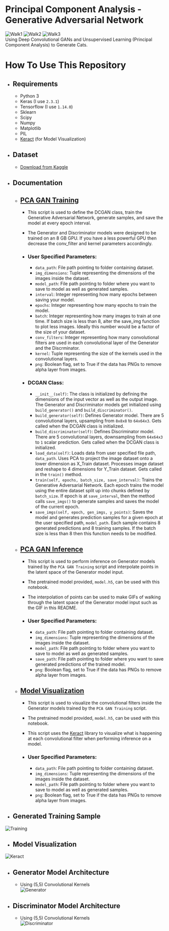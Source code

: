 # Principal Component Analysis - Generative Adversarial Network
![Walk1](https://s8.gifyu.com/images/walk1.gif)
![Walk2](https://s8.gifyu.com/images/walk2.gif)
![Walk3](https://s8.gifyu.com/images/walk3.gif)
</br>
Using Deep Convolutional GANs and Unsupervised Learning (Principal Component Analysis) to Generate Cats.

# How To Use This Repository
* ## Requirements
  * Python 3
  * Keras (I use ```2.3.1```)
  * Tensorflow (I use ```1.14.0```)
  * Sklearn
  * Scipy
  * Numpy
  * Matplotlib
  * PIL
  * [Keract](https://github.com/philipperemy/keract) (for Model Visualization)
* ## Dataset
  * [Download from Kaggle](https://www.kaggle.com/spandan2/cats-faces-64x64-for-generative-models)
* ## Documentation
  * ## [PCA GAN Training](https://nbviewer.jupyter.org/github/vee-upatising/PCA-GAN/blob/main/PCA%20GAN%20Training.ipynb)
    * This script is used to define the DCGAN class, train the Generative Adversarial Network, generate samples, and save the model at every epoch interval.
    * The Generator and Discriminator models were designed to be trained on an 8 GB GPU. If you have a less powerful GPU then decrease the conv_filter and kernel parameters accordingly.
    
    * ### User Specified Parameters:
        * ```data_path```: File path pointing to folder containing dataset.
        * ```img_dimensions```: Tuple representing the dimensions of the images inside the dataset.
        * ```model_path```: File path pointing to folder where you want to save to model as well as generated samples.
        * ```interval```: Integer representing how many epochs between saving your model.
        * ```epochs```: Integer representing how many epochs to train the model.
        * ```batch```: Integer representing how many images to train at one time. If batch size is less than 8, alter the save_img function to plot less images. Ideally this number would be a factor of the size of your dataset.
        * ```conv_filters```: Integer representing how many convolutional filters are used in each convolutional layer of the Generator and the Discrminator.
        * ```kernel```: Tuple representing the size of the kernels used in the convolutional layers.
        * ```png```: Boolean flag, set to True if the data has PNGs to remove alpha layer from images.
        
     * ### DCGAN Class:
        * ```__init__(self)```: The class is initialized by defining the dimensions of the input vector as well as the output image. The Generator and Discriminator models get initialized using ```build_generator()``` and ```build_discriminator()```.
        * ```build_generator(self)```: Defines Generator model. There are 5 convolutional layers, upsampling from ```8x8x8``` to ```64x64x3```. Gets called when the DCGAN class is initialized.
        * ```build_discriminator(self)```: Defines Discriminator model. There are 5 convolutional layers, downsampling from ```64x64x3``` to ```1``` scalar prediction. Gets called when the DCGAN class is initialized.
        * ```load_data(self)```: Loads data from user specified file path, ```data_path```. Uses PCA to project the image dataset onto a lower dimension as X_Train dataset. Processes image dataset and reshape to 4 dimensions for Y_Train dataset. Gets called in the ```train()``` method.
        * ```train(self, epochs, batch_size, save_interval)```: Trains the Generative Adversarial Network. Each epoch trains the model using the entire dataset split up into chunks defined by ```batch_size```. If epoch is at ```save_interval```, then the method calls ```save_imgs()``` to generate samples and saves the model of the current epoch.
        * ```save_imgs(self, epoch, gen_imgs, y_points)```: Saves the model and generates prediction samples for a given epoch at the user specified path, ```model_path```. Each sample contains 8 generated predictions and 8 training samples. If the batch size is less than 8 then this function needs to be modified.
    
  * ## [PCA GAN Inference](https://nbviewer.jupyter.org/github/vee-upatising/PCA-GAN/blob/main/PCA%20GAN%20Inference.ipynb)
    * This script is used to perform inference on Generator models trained by the ```PCA GAN Training``` script and interpolate points in the latent space of the Generator model input.
    * The pretrained model provided, ```model.h5```, can be used with this notebook.
    * The interpolation of points can be used to make GIFs of walking through the latent space of the Generator model input such as the GIF in this README.
    
    * ### User Specified Parameters:
        * ```data_path```: File path pointing to folder containing dataset.
        * ```img_dimensions```: Tuple representing the dimensions of the images inside the dataset.
        * ```model_path```: File path pointing to folder where you want to save to model as well as generated samples.
        * ```save_path```: File path pointing to folder where you want to save generated predictions of the trained model.
        * ```png```: Boolean flag, set to True if the data has PNGs to remove alpha layer from images.
        
  * ## [Model Visualization](https://nbviewer.jupyter.org/github/vee-upatising/PCA-GAN/blob/main/Model%20Visualization.ipynb)
    * This script is used to visualize the convolutional filters inside the Generator models trained by the ```PCA GAN Training``` script.
    * The pretrained model provided, ```model.h5```, can be used with this notebook.
    * This script uses the [Keract](https://github.com/philipperemy/keract) library to visualize what is happening at each convolutional filter when performing inference on a model.
    
    * ### User Specified Parameters:
        * ```data_path```: File path pointing to folder containing dataset.
        * ```img_dimensions```: Tuple representing the dimensions of the images inside the dataset.
        * ```model_path```: File path pointing to folder where you want to save to model as well as generated samples.
        * ```png```: Boolean flag, set to True if the data has PNGs to remove alpha layer from images.
 
* ## Generated Training Sample
![Training](https://i.imgur.com/qfXMsYm.jpg)

* ## Model Visualization
![Keract](https://s8.gifyu.com/images/Keract.gif)

* ## Generator Model Architecture
  * Using (5,5) Convolutional Kernels </br>
![Generator](https://i.imgur.com/toVb4MD.png)

* ## Discriminator Model Architecture
  * Using (5,5) Convolutional Kernels </br>
![Discriminator](https://i.imgur.com/MkgHCUt.png)

